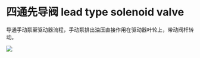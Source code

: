 # 四通先导阀 lead type solenoid valve
导通手动泵至驱动器流程，手动泵排出油压直接作用在驱动器叶轮上，带动阀杆转动。


![](..\..\..\photos\四通先导阀.jpg)
